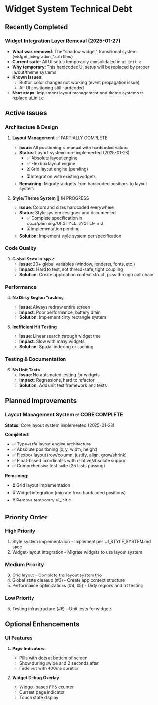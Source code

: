 # Widget System Technical Debt

## Recently Completed

### Widget Integration Layer Removal (2025-01-27)
- **What was removed**: The "shadow widget" transitional system (widget_integration_*.c/h files)
- **Current state**: All UI setup temporarily consolidated in `ui_init.c`
- **Why temporary**: This hardcoded UI setup will be replaced by proper layout/theme systems
- **Known issues**: 
  - Button color changes not working (event propagation issue)
  - All UI positioning still hardcoded
- **Next steps**: Implement layout management and theme systems to replace ui_init.c

## Active Issues

### Architecture & Design

1. **Layout Management** ✅ PARTIALLY COMPLETE
   - **Issue**: All positioning is manual with hardcoded values
   - **Status**: Layout system core implemented (2025-01-28)
     - ✅ Absolute layout engine
     - ✅ Flexbox layout engine
     - ⏳ Grid layout engine (pending)
     - ⏳ Integration with existing widgets
   - **Remaining**: Migrate widgets from hardcoded positions to layout system

2. **Style/Theme System** 🔄 IN PROGRESS
   - **Issue**: Colors and sizes hardcoded everywhere
   - **Status**: Style system designed and documented
     - ✅ Complete specification in docs/planning/UI_STYLE_SYSTEM.md
     - ⏳ Implementation pending
   - **Solution**: Implement style system per specification

### Code Quality

3. **Global State in app.c**
   - **Issue**: 20+ global variables (window, renderer, fonts, etc.)
   - **Impact**: Hard to test, not thread-safe, tight coupling
   - **Solution**: Create application context struct, pass through call chain

### Performance

4. **No Dirty Region Tracking**
    - **Issue**: Always redraw entire screen
    - **Impact**: Poor performance, battery drain
    - **Solution**: Implement dirty rectangle system

5. **Inefficient Hit Testing**
    - **Issue**: Linear search through widget tree
    - **Impact**: Slow with many widgets
    - **Solution**: Spatial indexing or caching

### Testing & Documentation

6. **No Unit Tests**
    - **Issue**: No automated testing for widgets
    - **Impact**: Regressions, hard to refactor
    - **Solution**: Add unit test framework and tests

## Planned Improvements

### Layout Management System ✅ CORE COMPLETE
**Status**: Core layout system implemented (2025-01-28)

**Completed**:
- ✅ Type-safe layout engine architecture
- ✅ Absolute positioning (x, y, width, height)
- ✅ Flexbox layout (row/column, justify, align, grow/shrink)
- ✅ Float-based coordinates with relative/absolute support
- ✅ Comprehensive test suite (25 tests passing)

**Remaining**:
- ⏳ Grid layout implementation
- ⏳ Widget integration (migrate from hardcoded positions)
- ⏳ Remove temporary ui_init.c

## Priority Order

### High Priority
1. Style system implementation - Implement per UI_STYLE_SYSTEM.md spec
2. Widget-layout integration - Migrate widgets to use layout system

### Medium Priority
3. Grid layout - Complete the layout system trio
4. Global state cleanup (#3) - Create app context structure
5. Performance optimizations (#4, #5) - Dirty regions and hit testing

### Low Priority
5. Testing infrastructure (#6) - Unit tests for widgets

## Optional Enhancements

### UI Features
1. **Page Indicators**
   - Pills with dots at bottom of screen
   - Show during swipe and 2 seconds after
   - Fade out with 400ms duration

2. **Widget Debug Overlay**
   - Widget-based FPS counter
   - Current page indicator
   - Touch state display